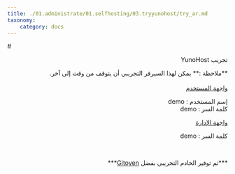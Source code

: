 ```yaml
---
title: ./01.administrate/01.selfhosting/03.tryyunohost/try_ar.md
taxonomy:
    category: docs
---
```

#<div dir="auto">تجريب YunoHost</div>

<div dir=rtl class="alert alert-warning" markdown="1">
**ملاحظة :** يمكن لهذا السيرفر التجريبي أن يتوقف من وقت إلى آخر.
<br>

</div>

<br>

  <div dir=rtl class="row text-center">
    <div dir=rtl class="col-md-6">
      <a href="https://demo.yunohost.org/" target="_blank" class="btn btn-success btn-lg"><span class="glyphicon glyphicon-user"></span> واجهة المستخدم</a>
      <p class="text-muted">إسم المستخدم : demo<br>كلمة السر : demo</p>
    </div>
    <div dir=rtl class="col-md-5">
      <a href="https://demo.yunohost.org/yunohost/admin" target="_blank" class="btn btn-primary btn-lg"><span class="glyphicon glyphicon-lock"></span> واجهة الإدارة</a>
      <p dir=rtl class="text-muted">كلمة السر : demo</p>
    </div>
  </div>

<br>

<p dir=rtl class="text-center" markdown="1">
***تم توفير الخادم التجريبي بفضل    
<a href="https://www.gitoyen.net" target="_blank">Gitoyen</a>***
</p>


